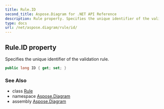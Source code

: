 ```yaml
---
title: Rule.ID
second_title: Aspose.Diagram for .NET API Reference
description: Rule property. Specifies the unique identifier of the validation rule
type: docs
url: /net/aspose.diagram/rule/id/
---
```

## Rule.ID property

Specifies the unique identifier of the validation rule.

```csharp
public long ID { get; set; }
```

### See Also

* class [Rule](../)
* namespace [Aspose.Diagram](../../rule/)
* assembly [Aspose.Diagram](../../../)


